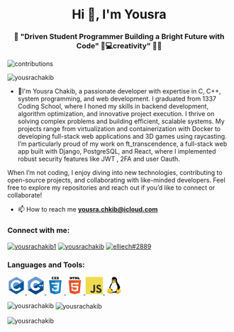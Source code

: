 <h1 align="center">Hi 👋, I'm Yousra</h1>
<h3 align="center">🌟 "Driven Student Programmer Building a Bright Future with Code" 🚀💻creativity" 🌈✨</h3>

<p></p>

<!-- ![school-of-athens](https://user-images.githubusercontent.com/69278312/210283692-ee10d5d7-34b4-4fef-9017-6d2ffa4503df.jpg) -->
![contributions](https://user-images.githubusercontent.com/69278312/213488373-97e791d5-6faf-401f-b568-bb7cef990226.svg)
<!-- ![yousrachakib's 42 stats](https://badge.mediaplus.ma/levi/yousrachakib) -->

<p></p>

<p align="left"> <img src="https://komarev.com/ghpvc/?username=yousrachakib&label=Profile%20views&color=0e75b6&style=flat" alt="yousrachakib" /> </p>

- 🌱I'm Yousra Chakib, a passionate developer with expertise in C, C++, system programming, and web development. I graduated from 1337 Coding School, where I honed my skills in backend development, algorithm optimization, and innovative project execution.
I thrive on solving complex problems and building efficient, scalable systems. My projects range from virtualization and containerization with Docker to developing full-stack web applications and 3D games using raycasting. I’m particularly proud of my work on ft_transcendence, a full-stack web app built with Django, PostgreSQL, and React, where I implemented robust security features like JWT , 2FA and user Oauth.

When I’m not coding, I enjoy diving into new technologies, contributing to open-source projects, and collaborating with like-minded developers. Feel free to explore my repositories and reach out if you’d like to connect or collaborate!

- 📫 How to reach me **yousra.chkib@icloud.com**

<h3 align="left">Connect with me:</h3>
<p align="left">
<a href="https://twitter.com/yousrachakib1" target="blank"><img align="center" src="https://raw.githubusercontent.com/rahuldkjain/github-profile-readme-generator/master/src/images/icons/Social/twitter.svg" alt="yousrachakib1" height="30" width="40" /></a>
<a href="https://instagram.com/yousrachakib" target="blank"><img align="center" src="https://raw.githubusercontent.com/rahuldkjain/github-profile-readme-generator/master/src/images/icons/Social/instagram.svg" alt="yousrachakib" height="30" width="40" /></a>
<a href="https://discord.gg/elliech#2889" target="blank"><img align="center" src="https://raw.githubusercontent.com/rahuldkjain/github-profile-readme-generator/master/src/images/icons/Social/discord.svg" alt="elliech#2889" height="30" width="40" /></a>
</p>

<h3 align="left">Languages and Tools:</h3>
<p align="left"> <a href="https://www.cprogramming.com/" target="_blank" rel="noreferrer"> <img src="https://raw.githubusercontent.com/devicons/devicon/master/icons/c/c-original.svg" alt="c" width="40" height="40"/> </a> <a href="https://www.w3schools.com/cpp/" target="_blank" rel="noreferrer"> <img src="https://raw.githubusercontent.com/devicons/devicon/master/icons/cplusplus/cplusplus-original.svg" alt="cplusplus" width="40" height="40"/> </a> <a href="https://www.w3schools.com/css/" target="_blank" rel="noreferrer"> <img src="https://raw.githubusercontent.com/devicons/devicon/master/icons/css3/css3-original-wordmark.svg" alt="css3" width="40" height="40"/> </a> <a href="https://www.w3.org/html/" target="_blank" rel="noreferrer"> <img src="https://raw.githubusercontent.com/devicons/devicon/master/icons/html5/html5-original-wordmark.svg" alt="html5" width="40" height="40"/> </a> <a href="https://developer.mozilla.org/en-US/docs/Web/JavaScript" target="_blank" rel="noreferrer"> <img src="https://raw.githubusercontent.com/devicons/devicon/master/icons/javascript/javascript-original.svg" alt="javascript" width="40" height="40"/> </a> <a href="https://www.linux.org/" target="_blank" rel="noreferrer"> <img src="https://raw.githubusercontent.com/devicons/devicon/master/icons/linux/linux-original.svg" alt="linux" width="40" height="40"/> </a> </p>

<p><img align="left" src="https://github-readme-stats.vercel.app/api/top-langs?username=yousrachakib&show_icons=true&locale=en&layout=compact" alt="yousrachakib" /></p>

<p>&nbsp;<img align="center" src="https://github-readme-stats.vercel.app/api?username=yousrachakib&show_icons=true&locale=en" alt="yousrachakib" /></p>

<p><img align="center" src="https://github-readme-streak-stats.herokuapp.com/?user=yousrachakib&" alt="yousrachakib" /></p>
